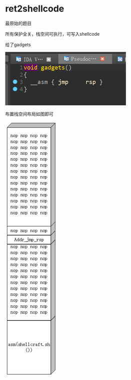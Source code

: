 # ret2shellcode

最原始的题目

所有保护全关，栈空间可执行，可写入shellcode

给了gadgets

![image-20210303164326819](wppics/image-20210303164326819.png)

布置栈空间布局如图即可

![image-20210303164649353](wppics/image-20210303164649353.png)